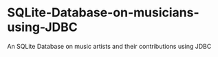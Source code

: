 # SQLite-Database-on-musicians-using-JDBC
An SQLite Database on music artists and their contributions using JDBC 
